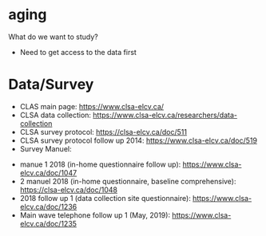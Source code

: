 # aging
What do we want to study?
- Need to get access to the data first

# Data/Survey
* CLAS main page: https://www.clsa-elcv.ca/
* CLSA data collection: https://www.clsa-elcv.ca/researchers/data-collection
* CLSA survey protocol: https://clsa-elcv.ca/doc/511
* CLSA survey protocol follow up 2014: https://www.clsa-elcv.ca/doc/519
* Survey Manuel:
 - manue 1 2018 (in-home questionnaire follow up): https://www.clsa-elcv.ca/doc/1047
 - 2 manuel 2018 (in-home questionnaire, baseline comprehensive): https://clsa-elcv.ca/doc/1048
 - 2018 follow up 1 (data collection site questionnaire): https://www.clsa-elcv.ca/doc/1236
 - Main wave telephone follow up 1 (May, 2019): https://www.clsa-elcv.ca/doc/1235
